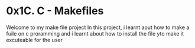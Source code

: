 # 0x1C. C - Makefiles

Welcome to my make file project
In this project, i learnt aout how to make a fuile on c proramming and i learnt about how to install the file yto make it excuteable for the user 
